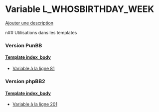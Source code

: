 # Variable L_WHOSBIRTHDAY_WEEK
[Ajouter une description](https://fa-tvars.appspot.com/L_WHOSBIRTHDAY_WEEK)

n## Utilisations dans les templates

### Version PunBB

#### [Template index_body](punbb/index_body.md)
* [Variable à la ligne 81](../punbb/index_body.tpl#L81)

### Version phpBB2

#### [Template index_body](subsilver/index_body.md)
* [Variable à la ligne 201](../subsilver/index_body.tpl#L201)